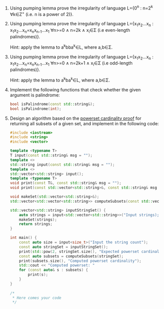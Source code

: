 1. Using pumping lemma prove the irregularity of language L={0<sup>n</sup> : n=2<sup>k</sup> ∀k∈Z<sup>+</sup> (i.e. n is a power of 2)}.

2. Using pumping lemma prove the irregularity of language L={x<sub>1</sub>x<sub>2</sub>...x<sub>n</sub> :  x<sub>1</sub>x<sub>2</sub>...x<sub>n</sub>=x<sub>n</sub>x<sub>n-1</sub>...x<sub>1</sub> ∀n>=0 ∧ n=2k ∧ x<sub>i</sub>∈Σ (i.e even-length palindromes)}.

   Hint: apply the lemma to a<sup>k</sup>bba<sup>k</sup>∈L, where a,b∈Σ.

3. Using pumping lemma prove the irregularity of language L={x<sub>1</sub>x<sub>2</sub>...x<sub>n</sub> :  x<sub>1</sub>x<sub>2</sub>...x<sub>n</sub>=x<sub>n</sub>x<sub>n-1</sub>...x<sub>1</sub> ∀n>=0 ∧ n=2k+1 ∧ x<sub>i</sub>∈Σ (i.e odd-length palindromes)}.

   Hint: apply the lemma to a<sup>k</sup>ba<sup>k</sup>∈L, where a,b∈Σ.

4. Implement the following functions that check whether the given argument is palindrome:
   ```cpp
   bool isPalindrome(const std::string&);
   bool isPalindrome(int);
   ```

5. Design an algorithm based on the [powerset cardinality proof](https://en.wikipedia.org/wiki/Power_set#Representing_subsets_as_functions) for returning all subsets of a given set, and implement in the following code:
   ```cpp
   #include <iostream>
   #include <string>
   #include <vector>

   template <typename T>
   T input(const std::string& msg = "");
   template <>
   std::string input(const std::string& msg = "");
   template <>
   std::vector<std::string> input();
   template <typename T>
   void print(const T&, const std::string& msg = "");
   void print(const std::vector<std::string>&, const std::string& msg = "");

   void makeSet(std::vector<std::string>&);
   std::vector<std::vector<std::string>> computeSubsets(const std::vector<std::string>);

   std::vector<std::string> inputStringSet() {
       auto strings = input<std::vector<std::string>>("Input strings);
       makeSet(strings);
       return strings;
   }
   
   int main() {
       const auto size = input<size_t>("Input the string count");
       const auto stringSet = inputStringSet();
       print(std::pow(2, stringSet.size(), "Expected powerset cardinality));
       const auto subsets = computeSubsets(stringSet);
       print(subsets.size(), "Computed powerset cardinality");
       std::cout << "Computed powerset: "
       for (const auto& s : subsets) {
           print(s);
       }
   }
    
   /*
    * Here comes your code
    */
   ```
